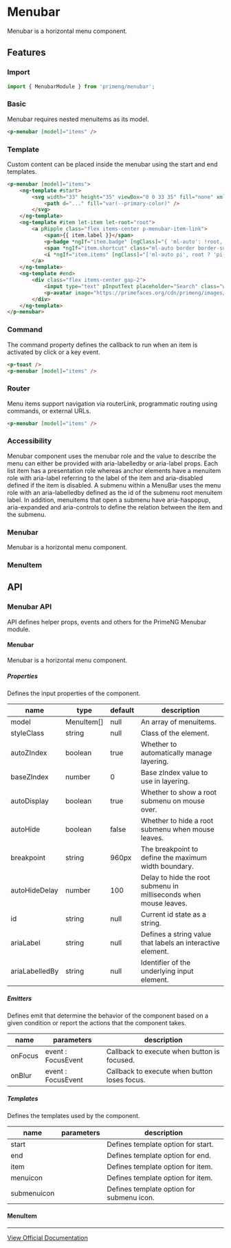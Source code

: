 # Menubar

Menubar is a horizontal menu component.

## Features

### Import

```typescript
import { MenubarModule } from 'primeng/menubar';
```

### Basic

Menubar requires nested menuitems as its model.

```html
<p-menubar [model]="items" />
```

### Template

Custom content can be placed inside the menubar using the start and end templates.

```html
<p-menubar [model]="items">
    <ng-template #start>
        <svg width="33" height="35" viewBox="0 0 33 35" fill="none" xmlns="http://www.w3.org/2000/svg">
            <path d="..." fill="var(--primary-color)" />
        </svg>
    </ng-template>
    <ng-template #item let-item let-root="root">
        <a pRipple class="flex items-center p-menubar-item-link">
            <span>{{ item.label }}</span>
            <p-badge *ngIf="item.badge" [ngClass]="{ 'ml-auto': !root, 'ml-2': root }" [value]="item.badge" />
            <span *ngIf="item.shortcut" class="ml-auto border border-surface rounded bg-emphasis text-muted-color text-xs p-1">{{ item.shortcut }}</span>
            <i *ngIf="item.items" [ngClass]="['ml-auto pi', root ? 'pi-angle-down' : 'pi-angle-right']"></i>
        </a>
    </ng-template>
    <ng-template #end>
        <div class="flex items-center gap-2">
            <input type="text" pInputText placeholder="Search" class="w-36" />
            <p-avatar image="https://primefaces.org/cdn/primeng/images/demo/avatar/amyelsner.png" shape="circle" />
        </div>
    </ng-template>
</p-menubar>
```

### Command

The command property defines the callback to run when an item is activated by click or a key event.

```html
<p-toast />
<p-menubar [model]="items" />
```

### Router

Menu items support navigation via routerLink, programmatic routing using commands, or external URLs.

```html
<p-menubar [model]="items" />
```

### Accessibility

Menubar component uses the menubar role and the value to describe the menu can either be provided with aria-labelledby or aria-label props. Each list item has a presentation role whereas anchor elements have a menuitem role with aria-label referring to the label of the item and aria-disabled defined if the item is disabled. A submenu within a MenuBar uses the menu role with an aria-labelledby defined as the id of the submenu root menuitem label. In addition, menuitems that open a submenu have aria-haspopup, aria-expanded and aria-controls to define the relation between the item and the submenu.

### Menubar

Menubar is a horizontal menu component.

### MenuItem

## API

### Menubar API

API defines helper props, events and others for the PrimeNG Menubar module.

#### Menubar

Menubar is a horizontal menu component.

##### Properties

Defines the input properties of the component.

| name | type | default | description |
| --- | --- | --- | --- |
| model | MenuItem[] | null | An array of menuitems. |
| styleClass | string | null | Class of the element. |
| autoZIndex | boolean | true | Whether to automatically manage layering. |
| baseZIndex | number | 0 | Base zIndex value to use in layering. |
| autoDisplay | boolean | true | Whether to show a root submenu on mouse over. |
| autoHide | boolean | false | Whether to hide a root submenu when mouse leaves. |
| breakpoint | string | 960px | The breakpoint to define the maximum width boundary. |
| autoHideDelay | number | 100 | Delay to hide the root submenu in milliseconds when mouse leaves. |
| id | string | null | Current id state as a string. |
| ariaLabel | string | null | Defines a string value that labels an interactive element. |
| ariaLabelledBy | string | null | Identifier of the underlying input element. |

##### Emitters

Defines emit that determine the behavior of the component based on a given condition or report the actions that the component takes.

| name | parameters | description |
| --- | --- | --- |
| onFocus | event :  FocusEvent | Callback to execute when button is focused. |
| onBlur | event :  FocusEvent | Callback to execute when button loses focus. |

##### Templates

Defines the templates used by the component.

| name | parameters | description |
| --- | --- | --- |
| start |  | Defines template option for start. |
| end |  | Defines template option for end. |
| item |  | Defines template option for item. |
| menuicon |  | Defines template option for item. |
| submenuicon |  | Defines template option for submenu icon. |

#### MenuItem

---

[View Official Documentation](https://primeng.org/menubar)
